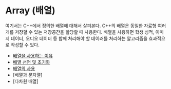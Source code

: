 # Array (배열)

여기서는 C++에서 정의한 배열에 대해서 살펴본다. C++의 배열은 동일한 자료형 여러개를 저장할 수 있는 저장공간을 할당할 때 사용한다. 
배열을 사용하면 학생 성적, 이미지 데이터, 오디오 데이터 등 함께 처리해야 할 데이러를 처리하는 알고리즘을 효과적으로 작성할 수 있다. 

* [배열을 사용하는 이유](https://github.com/geunkim/CPPLectures/blob/master/Array/whyArray.md)
* [배열 선언 및 초기화](https://github.com/geunkim/CPPLectures/blob/master/Array/Declaration_Initializaion.md)
* [배열의 사용](https://github.com/geunkim/CPPLectures/blob/master/Array/AccessArrayElements.md)
* [배열과 문자열]
* [다차원 배열]

 



